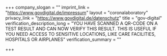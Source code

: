 +++
company_slogan = ""
imprint_link = "https://www.govdigital.de/impressum"
layout = "coronalaboratory"
privacy_link = "https://www.govdigital.de/datenschutz"
title = "gov-digital"
verification_description_long = "YOU HAVE SCANNED A QR-CODE ON A TEST RESULT AND CAN NOW VERIFY THIS RESULT. THIS IS USEFUL IF YOU NEED ACCESS TO SENSITIVE LOCATIONS, LIKE CARE FACILITIES, HOSPITALS OR AIRPLANES"
verification_summary = ""

+++
